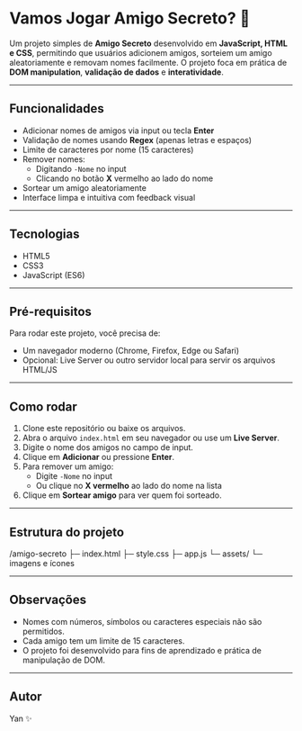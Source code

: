 # Vamos Jogar Amigo Secreto? 🎁

Um projeto simples de **Amigo Secreto** desenvolvido em **JavaScript, HTML e CSS**, permitindo que usuários adicionem amigos, sorteiem um amigo aleatoriamente e removam nomes facilmente. O projeto foca em prática de **DOM manipulation**, **validação de dados** e **interatividade**.

---

## Funcionalidades

- Adicionar nomes de amigos via input ou tecla **Enter**
- Validação de nomes usando **Regex** (apenas letras e espaços)
- Limite de caracteres por nome (15 caracteres)
- Remover nomes:
  - Digitando `-Nome` no input
  - Clicando no botão **X** vermelho ao lado do nome
- Sortear um amigo aleatoriamente
- Interface limpa e intuitiva com feedback visual

---

## Tecnologias

- HTML5
- CSS3
- JavaScript (ES6)

---

## Pré-requisitos

Para rodar este projeto, você precisa de:

- Um navegador moderno (Chrome, Firefox, Edge ou Safari)
- Opcional: Live Server ou outro servidor local para servir os arquivos HTML/JS

---

## Como rodar

1. Clone este repositório ou baixe os arquivos.
2. Abra o arquivo `index.html` em seu navegador ou use um **Live Server**.
3. Digite o nome dos amigos no campo de input.
4. Clique em **Adicionar** ou pressione **Enter**.
5. Para remover um amigo:
   - Digite `-Nome` no input
   - Ou clique no **X vermelho** ao lado do nome na lista
6. Clique em **Sortear amigo** para ver quem foi sorteado.

---

## Estrutura do projeto

/amigo-secreto
├─ index.html
├─ style.css
├─ app.js
└─ assets/
└─ imagens e ícones

---

## Observações

- Nomes com números, símbolos ou caracteres especiais não são permitidos.
- Cada amigo tem um limite de 15 caracteres.
- O projeto foi desenvolvido para fins de aprendizado e prática de manipulação de DOM.

---

## Autor

Yan ✨  
